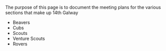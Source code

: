 
The purpose of this page is to document the meeting plans for the various sections that make up 14th Galway

* Beavers
* Cubs
* Scouts
* Venture Scouts
* Rovers
